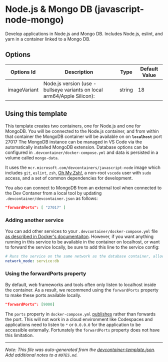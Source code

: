 
# Node.js & Mongo DB (javascript-node-mongo)

Develop applications in Node.js and Mongo DB. Includes Node.js, eslint, and yarn in a container linked to a Mongo DB.

## Options

| Options Id | Description | Type | Default Value |
|-----|-----|-----|-----|
| imageVariant | Node.js version (use -bullseye variants on local arm64/Apple Silicon): | string | 18 |

## Using this template

This template creates two containers, one for Node.js and one for MongoDB. You will be connected to the Node.js container, and from within that container the MongoDB container will be available on on **`localhost`** port 27017 The MongoDB instance can be managed in VS Code via the automatically installed MongoDB extension. Database options can be configured in `.devcontainer/docker-compose.yml` and data is persisted in a volume called `mongo-data`.

It uses the `mcr.microsoft.com/devcontainers/javascript-node` image which includes `git`, `eslint`, `zsh`, [Oh My Zsh!](https://ohmyz.sh/), a non-root `vscode` user with `sudo` access, and a set of common dependencies for development.

You also can connect to MongoDB from an external tool when connected to the Dev Contaner from a local tool by updating `.devcontainer/devcontainer.json` as follows:

```json
"forwardPorts": [ "27017" ]
```

### Adding another service

You can add other services to your `.devcontainer/docker-compose.yml` file [as described in Docker's documentaiton](https://docs.docker.com/compose/compose-file/#service-configuration-reference). However, if you want anything running in this service to be available in the container on localhost, or want to forward the service locally, be sure to add this line to the service config:

```yaml
# Runs the service on the same network as the database container, allows "forwardPorts" in devcontainer.json function.
network_mode: service:db
```

### Using the forwardPorts property

By default, web frameworks and tools often only listen to localhost inside the container. As a result, we recommend using the `forwardPorts` property to make these ports available locally.

```json
"forwardPorts": [9000]
```

The `ports` property in `docker-compose.yml` [publishes](https://docs.docker.com/config/containers/container-networking/#published-ports) rather than forwards the port. This will not work in a cloud environment like Codespaces and applications need to listen to `*` or `0.0.0.0` for the application to be accessible externally. Fortunately the `forwardPorts` property does not have this limitation.


---

_Note: This file was auto-generated from the [devcontainer-template.json](https://github.com/devcontainers/templates/blob/main/src/javascript-node-mongo/devcontainer-template.json).  Add additional notes to a `NOTES.md`._
